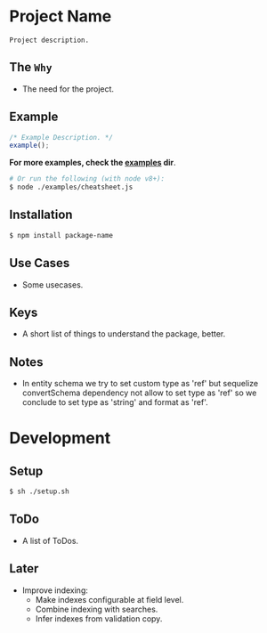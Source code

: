 # Project Name

	Project description.

## The `Why`

* The need for the project.

## Example
```js
/* Example Description. */
example();
```
**For more examples, check the [examples](https://github.com/author-name/project-name/tree/master/examples) dir**.
```sh
# Or run the following (with node v8+):
$ node ./examples/cheatsheet.js
```

## Installation
```sh
$ npm install package-name
```

## Use Cases

* Some usecases.

## Keys

* A short list of things to understand the package, better.

## Notes

* In entity schema we try to set custom type as 'ref' but sequelize convertSchema dependency not allow to set type as 'ref' so we conclude to set type as 'string' and format as 'ref'.

# Development

## Setup
```sh
$ sh ./setup.sh
```

## ToDo

* A list of ToDos.

## Later
* Improve indexing:
	* Make indexes configurable at field level.
	* Combine indexing with searches.
	* Infer indexes from validation copy.
